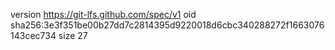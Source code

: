 version https://git-lfs.github.com/spec/v1
oid sha256:3e3f351be00b27dd7c2814395d9220018d6cbc340288272f1663076143cec734
size 27
